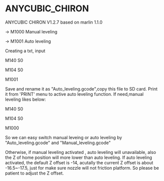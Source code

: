 # ANYCUBIC_CHIRON
ANYCUBIC CHIRON V1.2.7 based on marlin 1.1.0

-> M1000   Manual leveling

-> M1001   Auto leveling

Creating a txt, input 

M140 S0

M104 S0

M1001

Save and rename it as "Auto_leveling.gcode",copy this file to SD card. Print it from 'PRINT' menu to active auto leveling function.
If need,manual leveling likes below:

M140 S0

M104 S0

M1000

So we can easy switch manual leveing or auto leveling by "Auto_leveling.gcode" and "Manual_leveling.gcode"

Otherwise, if manual leveling activated , auto leveling will unavailable, also the Z of home position will more lower than auto leveling.
If auto leveling activated, the default Z offset is -14, acutally the current Z offset is about -16.5~-17.5, just for make sure nozzle will not friction platform. So please be patient to adjust the Z offset. 
